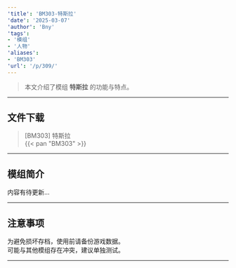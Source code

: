 ```yaml
---
'title': 'BM303-特斯拉'
'date': '2025-03-07'
'author': 'Bny'
'tags':
- '模组'
- '人物'
'aliases':
- 'BM303'
'url': '/p/309/'
---
```


> 本文介绍了模组 **特斯拉** 的功能与特点。

---

## 文件下载

> [BM303] 特斯拉  
{{< pan "BM303" >}}  

---

## 模组简介

>  
内容有待更新...  

---

## 注意事项

>  
为避免损坏存档，使用前请备份游戏数据。  
可能与其他模组存在冲突，建议单独测试。  

---

